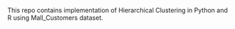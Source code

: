 This repo contains implementation of Hierarchical Clustering in Python and R using Mall_Customers dataset.
